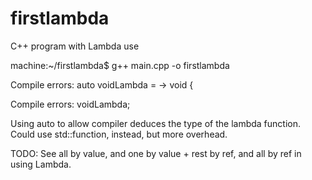 # firstlambda
C++ program with Lambda use

machine:~/firstlambda$ g++ main.cpp -o firstlambda


Compile errors:
auto voidLambda =  -> void {

Compile errors:
voidLambda[]();

Using auto to allow compiler deduces the type of the lambda function.
Could use std::function, instead, but more overhead.

TODO:
See all by value, and one by value + rest by ref, and all by ref in using Lambda.
